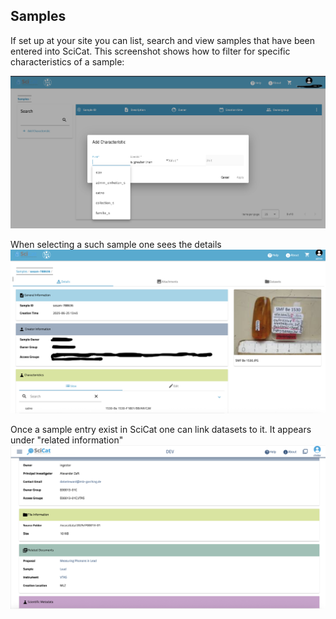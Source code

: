 ## Samples

If set up at your site you can list, search and view samples that have been entered into SciCat. This screenshot shows how to filter for specific characteristics of a sample:

![samples](./img/sample_popUp.png)


When selecting a such sample one sees the details
![samples](./img/sampleDetails.png)

Once a sample entry exist in SciCat one can link datasets to it. It appears under "related information"
![samples](./img/sample_linkedFromDataset.png)
